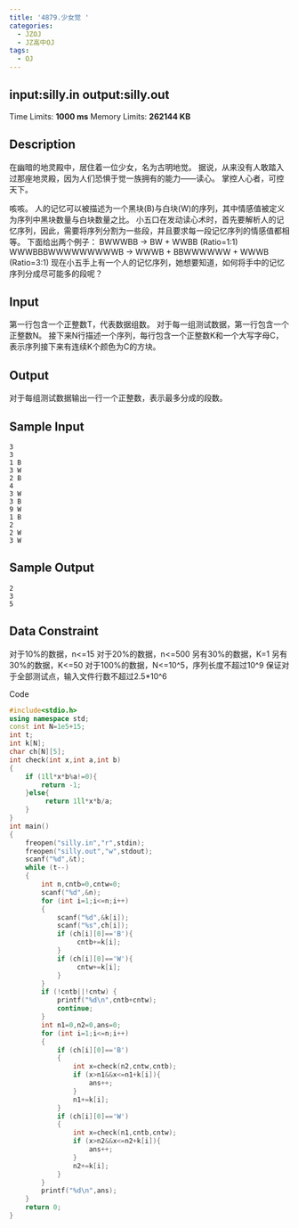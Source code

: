 ```yaml
---
title: '4879.少女觉 '
categories:
  - JZOJ
  - JZ高中OJ
tags:
  - OJ
---
```


## input:**silly.in**   output:**silly.out**

Time Limits: **1000 ms**  Memory Limits: **262144 KB**

## Description

在幽暗的地灵殿中，居住着一位少女，名为古明地觉。
据说，从来没有人敢踏入过那座地灵殿，因为人们恐惧于觉一族拥有的能力——读心。
掌控人心者，可控天下。

咳咳。
人的记忆可以被描述为一个黑块(B)与白块(W)的序列，其中情感值被定义为序列中黑块数量与白块数量之比。
小五口在发动读心术时，首先要解析人的记忆序列，因此，需要将序列分割为一些段，并且要求每一段记忆序列的情感值都相等。
下面给出两个例子：
BWWWBB -> BW + WWBB (Ratio=1:1)
WWWBBBWWWWWWWWWB -> WWWB + BBWWWWWW + WWWB (Ratio=3:1)
现在小五手上有一个人的记忆序列，她想要知道，如何将手中的记忆序列分成尽可能多的段呢？



## Input

第一行包含一个正整数T，代表数据组数。
对于每一组测试数据，第一行包含一个正整数N。
接下来N行描述一个序列，每行包含一个正整数K和一个大写字母C，表示序列接下来有连续K个颜色为C的方块。

## Output

对于每组测试数据输出一行一个正整数，表示最多分成的段数。

## Sample Input

```
3
3
1 B
3 W
2 B
4
3 W
3 B
9 W
1 B
2
2 W
3 W
```

## Sample Output

```
2
3
5
```

## Data Constraint

对于10%的数据，n<=15
对于20%的数据，n<=500
另有30%的数据，K=1
另有30%的数据，K<=50
对于100%的数据，N<=10^5，序列长度不超过10^9
保证对于全部测试点，输入文件行数不超过2.5*10^6

Code

```cpp
#include<stdio.h>
using namespace std;
const int N=1e5+15;
int t; 
int k[N];
char ch[N][5];
int check(int x,int a,int b)
{
    if (1ll*x*b%a!=0){
    	return -1;
	}else{
		 return 1ll*x*b/a;
	}
}
int main()
{
    freopen("silly.in","r",stdin);
    freopen("silly.out","w",stdout);
    scanf("%d",&t);
    while (t--)
    {
        int n,cntb=0,cntw=0;
        scanf("%d",&n);
        for (int i=1;i<=n;i++)
        {
            scanf("%d",&k[i]);
            scanf("%s",ch[i]);
            if (ch[i][0]=='B'){
            	 cntb+=k[i];
			}
            if (ch[i][0]=='W'){
            	 cntw+=k[i];    
			}
        }
        if (!cntb||!cntw) {
			printf("%d\n",cntb+cntw);
			continue;
		}
        int n1=0,n2=0,ans=0;
        for (int i=1;i<=n;i++)
        {
            if (ch[i][0]=='B') 
            {
                int x=check(n2,cntw,cntb);
                if (x>n1&&x<=n1+k[i]){
                	ans++;
            	}
                n1+=k[i];
            }
            if (ch[i][0]=='W') 
            {
                int x=check(n1,cntb,cntw);
                if (x>n2&&x<=n2+k[i]){
					ans++;
				}
                n2+=k[i];
            }
        }
        printf("%d\n",ans);
    }
    return 0;
}
```

